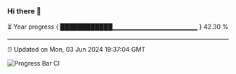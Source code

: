 ### Hi there 👋

⏳ Year progress { ████████████▁▁▁▁▁▁▁▁▁▁▁▁▁▁▁▁▁▁ } 42.30 %

---

⏰ Updated on Mon, 03 Jun 2024 19:37:04 GMT

![Progress Bar CI](https://github.com/IshwaranRudhara/GIT-ACTION/workflows/Progress%20Bar%20CI/badge.svg)
